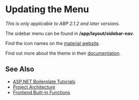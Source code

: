 # Updating the Menu
_This is only applicable to ABP 2.1.2 and later versions._

The sidebar menu can be found in __/app/layout/sidebar-nav__.

Find the icon names on the [material website](https://www.materialui.co/icons).

Find out more about the theme in their [documentation](https://gurayyarar.github.io/AdminBSBMaterialDesign/documentation/#/).

## See Also
* [ASP\.NET Boilerplate Tutorials](README.md)
* [Project Architecture](projectarchitecture.md)
* [Frontend Built-in Functions](angularbuiltin.md)
